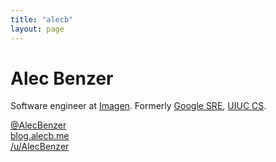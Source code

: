 ```yaml
---
title: "alecb"
layout: page
---
```

# Alec Benzer

Software engineer at [Imagen](https://imagen.ai). Formerly [Google SRE](https://google.com/sre), [UIUC CS](https://cs.illinois.edu).

<i class="fa fa-twitter" aria-hidden="true"></i>
[@AlecBenzer](https://twitter.com/AlecBenzer)  
<i class="fa fa-medium" aria-hidden="true"></i>
[blog.alecb.me](https://blog.alecb.me)  
<i class="fa fa-reddit-alien" aria-hidden="true"></i>
[/u/AlecBenzer](https://reddit.com/u/AlecBenzer)  
<i class="fa fa-reddit-alien" aria-hidden="true"></i>

